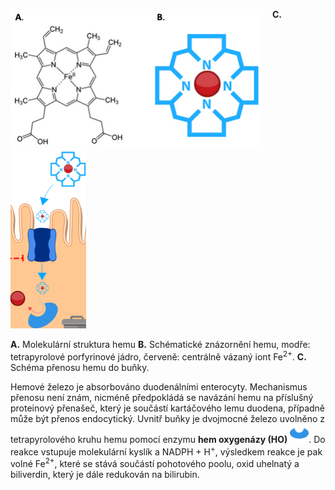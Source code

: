 <style>
img[alt^="image"] {  max-width:30px;}
img[alt^="iron"] {  max-width:80%;}
img[alt^="sim"] {  max-width:24%;}
</style>
<div class="w3-row">
<div class="w3-half w3-center">
<div class="w3-margin-right">

![ironhem](ironhem.png) &nbsp;&nbsp;&nbsp;<b style="vertical-align:top;">C.</b> ![simhem](simhem.png)

**A.** Molekulární struktura hemu
**B.** Schématické znázornění hemu, modře: tetrapyrolové porfyrinové jádro, červeně: centrálně vázaný iont Fe<sup>2+</sup>.
**C.** Schéma přenosu hemu do buňky.

</div>
</div>
<div class="w3-half w3-justify">

Hemové železo je absorbováno duodenálními enterocyty. Mechanismus přenosu není znám, nicméně předpokládá se navázání hemu na příslušný proteinový přenašeč, který je součástí kartáčového lemu duodena, případně může být přenos endocytický. Uvnitř buňky je dvojmocné železo uvolněno z tetrapyrolového kruhu hemu pomocí enzymu __hem oxygenázy (HO)__ ![image8](image8.jpg). Do reakce vstupuje molekulární kyslík a NADPH + H<sup>+</sup>, výsledkem reakce je pak volné Fe<sup>2+</sup>, které se stává součástí pohotového poolu, oxid uhelnatý a biliverdin, který je dále redukován na bilirubin. 

<bdl-quiz type="choice2"
question="Kolik hemových skupin je v hemoglobinu?" 
answers="1|4"
buttontitle="zkontrolovat odpověď"
correctoptions="false|true" 
explanations="1 hem je v jiném proteinu tzv. myoglobinu vyskytující se v buňkách kosterního svalstva|4 hemy jsou v proteinu hemoglobinu vyskytující se v buňkách červených krvinek"></bdl-quiz>


</div>
</div>
